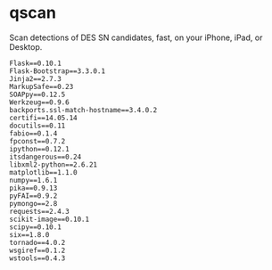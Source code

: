 # qscan

Scan detections of DES SN candidates, fast, on your iPhone, iPad, or
Desktop.

    Flask==0.10.1
    Flask-Bootstrap==3.3.0.1
    Jinja2==2.7.3
    MarkupSafe==0.23
    SOAPpy==0.12.5
    Werkzeug==0.9.6
    backports.ssl-match-hostname==3.4.0.2
    certifi==14.05.14
    docutils==0.11
    fabio==0.1.4
    fpconst==0.7.2
    ipython==0.12.1
    itsdangerous==0.24
    libxml2-python==2.6.21
    matplotlib==1.1.0
    numpy==1.6.1
    pika==0.9.13
    pyFAI==0.9.2
    pymongo==2.8
    requests==2.4.3
    scikit-image==0.10.1
    scipy==0.10.1
    six==1.8.0
    tornado==4.0.2
    wsgiref==0.1.2
    wstools==0.4.3
